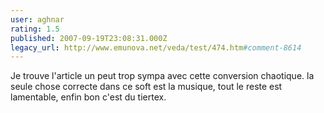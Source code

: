 ```yaml
---
user: aghnar
rating: 1.5
published: 2007-09-19T23:08:31.000Z
legacy_url: http://www.emunova.net/veda/test/474.htm#comment-8614
---
```

Je trouve l'article un peut trop sympa avec cette conversion chaotique. la seule chose correcte dans ce soft est la musique, tout le reste est lamentable, enfin bon c'est du tiertex.